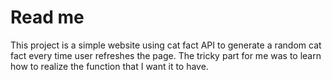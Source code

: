 # Read me
This project is a simple website using cat fact API to generate a random cat fact every time user refreshes the page. The tricky part for me was to learn how to realize the function that I want it to have.

